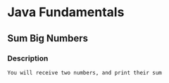 # Java Fundamentals

## Sum Big Numbers

### Description

    You will receive two numbers, and print their sum

